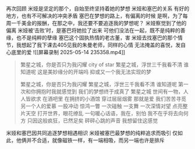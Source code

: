 再次回顾
米娅是坚定的那个，自始至终坚持着她的梦想
米娅和塞巴的关系
有好的地方，也有不可解决的冲突矛盾
塞巴在梦想的路上，有偏离的时候
是啊，为了每周一千美金的报酬，在那之中，我还要不要追逐我的梦想呢？
米娅察觉到了他的偏离
米娅被‘击败’时，是塞巴将她拉了出来
可他们没法在一起，既不是纯粹的善缘，也不是纯粹的孽缘
塞巴这个固执热情的老古董，害
米娅去找塞巴的那个情节，我想起了我下课去405见我的朱曼老师，同样的心情
无法掩盖的喜悦，发自心底里的爱
![[屏幕录制 2025-05-14 235358.mp4]]
> 繁星之城，你是否只为我闪耀
> city of star
> 繁星之城，浮世三千我看不清
> 谁知道呢
> 这是美妙缘分的开端吗
> 抑或又一个我无法实现的梦
> 
> 繁星之城，你是否只为我闪耀
> 繁星之城，浮世三千我看不清
> 谁知道呢
> 第一次和你拥抱时我就感觉到
> 我们的梦想终于成真了
> 繁星之城
> 世间有一物，人人皆欲求
> 在酒吧里
> 在拥挤的小酒馆
> 穿过层层烟雾
> 那就是爱
> 我们苦苦寻觅另一个人的爱慕
> 一股冲动
> 惊鸿一瞥
> 一次碰触
> 一支舞
> 一次深情对望
> 点亮整片天空
> 打开世界，眼花缭乱
> 一句暖心话语，我在，别怕
> 我不在乎将去向何方
> 只因这般疯狂，已然足矣
> 砰砰心跳的声音
> 我想留住这感觉

米娅和塞巴因共同追逐梦想相遇相识
米娅被塞巴最梦想的纯粹追求而吸引
仅如此，他俩并不合适，就像磁铁一样，有一端相吸，而另一端也许是排斥




